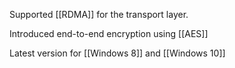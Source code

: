 Supported [[RDMA]] for the transport layer.

Introduced end-to-end encryption using [[AES]]

Latest version for [[Windows 8]] and [[Windows 10]]